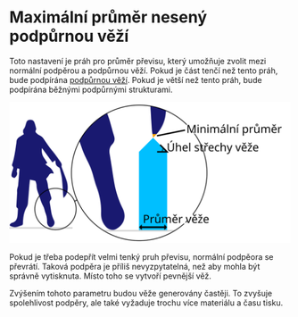 Maximální průměr nesený podpůrnou věží
====
Toto nastavení je práh pro průměr převisu, který umožňuje zvolit mezi normální podpěrou a podpůrnou věží. Pokud je část tenčí než tento práh, bude podpírána [podpůrnou věží](support_use_towers.md). Pokud je větší než tento práh, bude podpírána běžnými podpůrnými strukturami.

![Meč má převislou plochu menší než je minimální průměr](../images/support_use_towers_cs.svg)

Pokud je třeba podepřít velmi tenký pruh převisu, normální podpěora se  převrátí. Taková podpěra je příliš nevyzpytatelná, než aby mohla být správně vytisknuta. Místo toho se vytvoří pevnější věž.

Zvýšením tohoto parametru budou věže generovány častěji. To zvyšuje spolehlivost podpěry, ale také vyžaduje trochu více materiálu a času tisku.
